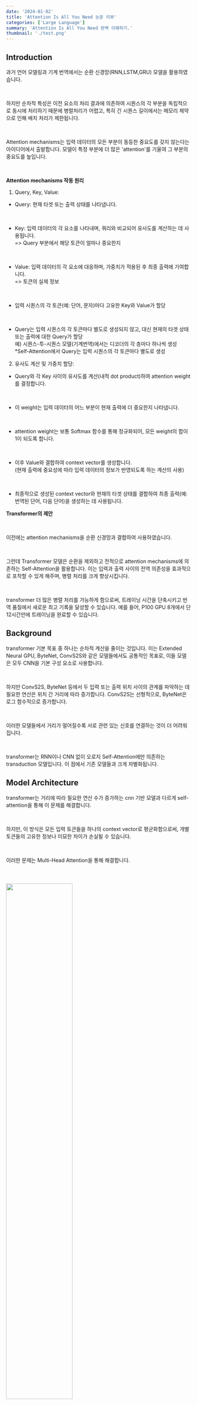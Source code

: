 ```yaml
---
date: '2024-01-02'
title: 'Attention Is All You Need 논문 리뷰'
categories: ['Large Language']
summary: 'Attention Is All You Need 완벽 이해하기.'
thumbnail: './test.png'
---
```


<div id="Introduction"></div>

## Introduction

과거 언어 모델링과 기계 번역에서는 순환 신경망(RNN,LSTM,GRU) 모델을 활용하였습니다.

<br>

하지만 순차적 특성은 이전 요소의 처리 결과에 의존하여 시퀀스의 각 부분을 독립적으로 동시에 처리하기 때문에 병렬처리가 어렵고, 특히 긴 시퀀스 길이에서는 메모리 제약으로 인해 배치 처리가 제한됩니다.

<br>

Attention mechanisms는 입력 데이터의 모든 부분이 동등한 중요도를 갖지 않는다는 아이디어에서 출발합니다. 모델이 특정 부분에 더 많은 'attention'를 기울여 그 부분의 중요도를 높입니다.

<br>

**Attention mechanisms 작동 원리**

1. Query, Key, Value:

- Query: 현재 타겟 또는 출력 상태를 나타냅니다.

  <br>

- Key: 입력 데이터의 각 요소를 나타내며, 쿼리와 비교되어 유사도를 계산하는 데 사용됩니다. <br>=> Query 부분에서 해당 토큰이 얼마나 중요한지

  <br>

- Value: 입력 데이터의 각 요소에 대응하며, 가중치가 적용된 후 최종 출력에 기여합니다. <br>=> 토큰의 실제 정보

  <br>

- 입력 시퀀스의 각 토큰(예: 단어, 문자)마다 고유한 Key와 Value가 할당

  <br>

- Query는 입력 시퀀스의 각 토큰마다 별도로 생성되지 않고, 대신 현재의 타겟 상태 또는 출력에 대한 Query가 할당 <br> 예) 시퀀스-투-시퀀스 모델(기계번역)에서는 디코더의 각 층마다 하나씩 생성 <br>*Self-Attention에서 Query는 입력 시퀀스의 각 토큰마다 별도로 생성

2. 유사도 계산 및 가중치 할당:

- Query와 각 Key 사이의 유사도를 계산(내적 dot product)하여 attention weight를 결정합니다.

  <br>

- 이 weight는 입력 데이터의 어느 부분이 현재 출력에 더 중요한지 나타냅니다.

  <br>

- attention weight는 보통 Softmax 함수를 통해 정규화되어, 모든 weight의 합이 1이 되도록 합니다.

  <br>

- 이후 Value와 결합하여 context vector를 생성합니다. <br> (현재 출력에 중요성에 따라 입력 데이터의 정보가 반영되도록 하는 계산의 사용)

  <br>

- 최종적으로 생성된 context vector와 현재의 타겟 상태를 결합하여 최종 출력(예: 번역된 단어, 다음 단어)을 생성하는 데 사용됩니다.

**Transformer의 제안**

<br>

이전에는 attention mechanisms을 순환 신경망과 결합하여 사용하였습니다.

<br>

그런데 Transformer 모델은 순환을 제외하고 전적으로 attention mechanisms에 의존하는 Self-Attention을 활용합니다. 이는 입력과 출력 사이의 전역 의존성을 효과적으로 포착할 수 있게 해주며, 병렬 처리를 크게 향상시킵니다.

<br>

transformer 더 많은 병렬 처리를 가능하게 함으로써, 트레이닝 시간을 단축시키고 번역 품질에서 새로운 최고 기록을 달성할 수 있습니다. 예를 들어, P100 GPU 8개에서 단 12시간만에 트레이닝을 완료할 수 있습니다.

<div id="Background"></div>

## Background

transformer 기본 목표 중 하나는 순차적 계산을 줄이는 것입니다. 이는 Extended Neural GPU, ByteNet, ConvS2S와 같은 모델들에서도 공통적인 목표로, 이들 모델은 모두 CNN을 기본 구성 요소로 사용합니다.

<br>

하지만 ConvS2S, ByteNet 등에서 두 입력 또는 출력 위치 사이의 관계를 파악하는 데 필요한 연산은 위치 간 거리에 따라 증가합니다. ConvS2S는 선형적으로, ByteNet은 로그 함수적으로 증가합니다.

<br>

이러한 모델들에서 거리가 멀어질수록 서로 관련 있는 신호를 연결하는 것이 더 어려워집니다.

<br>

transformer는 RNN이나 CNN 없이 오로지 Self-Attention에만 의존하는 transduction 모델입니다. 이 점에서 기존 모델들과 크게 차별화됩니다.

<div id="Model Architecture"></div>

## Model Architecture

transformer는 거리에 따라 필요한 연산 수가 증가하는 cnn 기반 모델과 다르게 self-attention을 통해 이 문제를 해결합니다.

<br>

하지만, 이 방식은 모든 입력 토큰들을 하나의 context vector로 평균화함으로써, 개별 토큰들의 고유한 정보나 미묘한 차이가 손실될 수 있습니다. 

<br>

이러한 문제는 Multi-Head Attention을 통해 해결합니다.

<img style="width:60%; margin-top: 40px;" id="output" src="transformer/architecture.PNG">

###  Encoder and Decoder Stacks

**Encoder**

1. 구조

- encoder는 $N=6$개의 동일한 층으로 구성됩니다. 
- 각 층에는 두 개의 sub-layer가 있습니다.

2. 서브층

- 첫 번째 sub-layer는 multi-head self-attention mechanism입니다.
- 두 번째 sub-layer는 positionwise fully connected feed-forward network입니다.

3. residual connection과 layer normalization

- 각 sub-layer 주변에는 Residual Connection이 적용됩니다.
- 이후 각 sub-layer의 출력에는 Layer Normalization가 수행됩니다.
- 즉, 각 sub-layer의 출력은 $LayerNorm(x + Sublayer(x))$ 형태를 갖습니다. 여기서 $Sublayer(x)$는 서브층 자체에 의해 구현된 함수입니다.

4. 출력 차원

- 모델 내의 모든 sub-layer과 embedding layer은 $dmodel = 512$의 출력 차원을 가집니다.

<br>

**Decoder**

1. 구조

- decoder 역시 $N=6$개의 동일한 층으로 구성됩니다.
- 각 층에는 세 개의 sub-layer가 있습니다.

2. 서브층

- encoder와 동일한 두 개의 sub-layer에서 추가로 encoder 출력에 대해 multi-head attention을 수행하는 세 번째 sub-layer 추가

3. residual connection과 layer normalization

- encoder와 동일

4. self-attention sub-layer 수정

- decoder의 self-attention layer는 Masking과 출력 임베딩의 Offset이 추가됩니다.
- Masking
  - 디코더는 현재 시점의 출력을 생성할 때, 현재 시점 이후의 정보를 참조하지 못하도록 해야 합니다.
  - 특정 위치에서는 해당 위치와 그 이후의 위치에 대한 정보를 참조하지 못하도록 마스킹 처리됩니다.
- 출력 임베딩의 Offset
  - 출력 임베딩이 offset by one position된다는 것은, 디코더가 출력을 생성할 때 출력하기 이전 까지만 참조한다는 의미입니다.

###  Scaled Dot-Product Attention

**Scaled Dot-Product Attention의 구조**

1. 입력 차원

- Query와 Key는 차원 $d_k$를 가지며, 값(Value)은 차원 $d_v$를 가집니다.

2. 연산 과정

- Query와 모든 Key의 내적(dot product)을 계산합니다.
- 각 내적 결과를 $\sqrt{d_k}$로 나누어 스케일링합니다.
- Softmax 함수를 적용하여 값을 가중치로 변환합니다.

$Attention(Q,K,V)=softmax( \frac{QK^T}{\sqrt{d_k}} )V$

### Multi-Head Attention

**Multi-Head Attention의 개념**

1. linearly project의 사용

- Multi-Head Attention에서는 single attention function를 사용하는 대신, Query, Key, Value를 ℎ번 서로 다른 linearly project을 통해 $d_k, d_k, d_v$차원으로 변환합니다. 

  <br>
  
- 각 head 각기 다른 Query, Key, Value 값을 가지며, 이는 입력 데이터를 서로 다른 방식으로 해석하고, 다양한 정보를 추출할 수 있도록 합니다.

2. 병렬 attention 실행

- 이렇게 투영된 각 Query, Key, Value에 대해 attention function를 병렬로 수행합니다. 
- 이 과정은 $d_v$차원의 출력 값을 생성합니다. 

3. 결합 및 최종 투영

- 어텐션의 결과를 연결(concatenate)한 후, 다시 한 번 project하여 최종 값으로 변환합니다.

$MultiHead(Q, K, V ) = Concat(head_1, ..., head_h)W^O$

$head_i = Attention(QW_i^Q , KW_i^K , W_i^V )$

<br>

$W_i^Q ∈ \mathbb{R}^{d_{model}×dk} , W_i^K ∈ \mathbb{R}^{d_{model}×dk} , W_i^V  ∈ \mathbb{R}^{d_{model}×dv}, W^O ∈ \mathbb{R}^{ hdv×d_{model}} $

<br>

**Multi-Head Attention의 구현**

- 모델은 총 $h=8$개의 $head$를 사용합니다. 
- 각 $head$의 차원 $d_k, d_v$는 $d_{model}/h=64$로 설정됩니다. 
- 각 헤드의 차원이 줄어들기 때문에, 전체 계산 비용은 전체 차원을 사용하는 single head attention과 유사합니다.

<img style="width: 80%; margin-top: 40px;" id="output" src="transformer/attention.PNG">

### Applications of Attention in our Model

1. encoder-decoder attention

- decoder의 multi-head attention 부분
- 이 층에서의 Query는 이전 디코더 층에서 오며, Key와 Value는 인코더의 출력에서 옵니다.
- 이 구조는 decoder 내의 모든 위치가 입력 시퀀스의 모든 위치에 주목할 수 있도록 합니다.
- 이는 전형적인 sequence-to-sequence models에서 볼 수 있는 encoder-decoder attention mechanisms을 모방합니다.

2. encoder 내의 self-attention

- 모든 Query, Key, Value가 같은 곳, 즉 인코더의 이전 층의 출력에서 옵니다.

3. decoder 내의 self-attention

- masking 기법이 사용되어, 아직 생성되지 않은 미래의 단어들에 대한 정보를 차단(−∞로 설정)하고 생성 중인 현재 위치까지만 정보를 참조할 수 있도록 합니다.

### Position-wise Feed-Forward Networks

**구성 요소**

<br>

두 개의 linear transformations과 그 사이의 ReLU 활성화 함수로 구성됩니다.

<br>

$FFN(x)=max(0, xW_1+b_1)W_2+b_2$

<br>

**linear transformations의 일관성과 다양성**

<br>

각 위치에서의 linear transformations은 동일하지만, 층마다 다른 파라미터를 사용합니다. 다시 말해, 인코더와 디코더의 각 층은 독립적인 피드포워드 네트워크 파라미터를 가집니다.

<br>

**kernel size 1의 convolutions으로의 해석**

<br>

이 네트워크는 kernel size가 1인 2개의 convolution으로 해석될 수 있습니다. 이는 각 위치에서의 연산이 주변 위치의 값에 영향을 받지 않는다는 것을 의미합니다.

<br>

입력과 출력의 차원은 $d_{model} = 512$입니다.

<br>

inner-layer(첫번째 linear transformations)의 차원은 $d_{ff}=2048$입니다.

### Embeddings and Softmax

<br>

**Embeddings**

- 입력 토큰과 출력 토큰을 벡터로 변환하기 위해 학습된 임베딩을 사용합니다.

  <br>

- 각 토큰은 $d_{model}$ 차원의 벡터로 변환됩니다.

  <br>

- 임베딩 벡터의 차원 $d_{model}$은 모델의 다른 부분과 일관되게 유지됩니다. (self-attention layer과 feed forword 등 인코더와 디코더의 각 서브층의 입력과 출력은 모두 $d_{model}$차원을 유지)

<br>

**Softmax**

- 디코더의 출력을 다음 토큰의 확률로 변환하기 위해 linear transformations과 softmax funtion를 사용합니다.

  <br>

**가중치 공유**

- 모델은 입력 embeddings 층, 출력 embeddings 층, 그리고 softmax 이전의 linear transformations 간에 동일한 가중치 행렬(임베딩 행렬)을 공유합니다.

*softmax 이전의 linear transformations: $d⋅E^T$ ($E$ 임베딩 행렬, $d$ 디코더 출력)

  <br>

- 이는 모델의 파라미터 수를 줄이고, 효율성을 높이는 데 도움이 됩니다.

<br>

**임베딩 가중치의 스케일링**

<br>

- 임베딩 층에서는 가중치(임베딩 행렬)에 $\sqrt{d_{model}}$을 곱하여 스케일링합니다.

  <br>
  
- 이는 임베딩 벡터의 크기를 조정하고, 학습 과정을 안정화하는 데 도움이 됩니다.

### Positional Encoding

트랜스포머는 순환 구조나 합성곱 구조를 사용하지 않습니다. 따라서 모델이 토큰의 순서를 인식하고, 이를 기반으로 정보를 처리할 수 있도록 위치 정보를 제공해야 합니다.

<br>

**Positional Encoding 구현**

- 입력 임베딩에 위치 인코딩을 더하여, 각 토큰의 위치 정보를 모델에 제공합니다.

  <br>
  
- 이 위치 인코딩은 인코더와 디코더 스택의 하단에서 입력 임베딩과 합쳐집니다.

  <br>

- 위치 인코딩의 차원은 임베딩 벡터의 차원 $d_{model}$과 동일하므로, 두 벡터를 직접 더할 수 있습니다.

  <br>

$PE(pos,2i)=sin(\frac{pos}{10000^{2i/d_{model}}})$

$PE(pos,2i+1)=cos(\frac{pos}{10000^{2i/d_{model}}})$

$pos$는 토큰의 위치(시퀀스 내의 순서), $i$는 임베딩 벡터 내에서의 특정 차원

<br>

**cos, sin 함수 표현의 이점**

<br>

사인과 코사인 함수를 사용한 위치 인코딩은 모델이 상대적 위치 정보를 쉽게 알 수 있도록 합니다. 어떤 고정된 오프셋 $k$에 대해서, $PE_{pos+k}$는 $PE_{pos}$의 선형 함수로 표현될 수 있습니다.

$sin(x+\Delta)=sin(x)cos(\Delta)+cos(x)sin(\Delta)$

$cos(x+\Delta)=cos(x)cos(\Delta)+sin(x)sin(\Delta)$

<br>

학습된 위치 인코딩과 비교했을 때, 사인과 코사인 함수를 사용한 인코딩은 거의 동일한 결과를 보여주었습니다.

<br>

사인과 코사인 함수를 사용하는 이 인코딩 방식은 훈련 중에 보지 못한 더 긴 시퀀스 길이에 대해 모델이 잘 확장될 수 있도록 합니다.

<div id="Why Self-Attention"></div>

## Why Self-Attention

**순환층(recurrent layer)과 비교**

1. 계산 복잡성

- self-attention 층은 모든 위치를 한 번에 연결하므로, 계산 복잡성이 일정합니다. 반면, 순환 층은 시퀀스 길이에 비례하여 계산 복잡성이 증가합니다($O(n)$).

  <br>
  
- 특히, 시퀀스 길이(n)가 표현 차원(d)보다 작은 경우, self-attention 층은 순환 층보다 계산적으로 더 효율적입니다. 이는 최신 기계 번역 모델에서 사용되는 문장 표현(예: 단어 조각 또는 바이트 쌍 표현)에 자주 해당합니다.

2. 병렬 처리 능력

- self-attention 층은 최소한의 순차적 연산만 필요로 하므로, 대부분의 계산을 병렬로 처리할 수 있습니다. 이는 특히 대규모 데이터 처리에 있어 중요한 이점을 제공합니다.

  <br>

- 반면, 순환 층은 각 타임스텝마다 이전 타임스텝의 결과에 의존하기 때문에, 병렬 처리가 어렵습니다.

3. 장거리 의존성 학습

- 네트워크에서 입력과 출력 위치 사이의 경로 길이가 짧을수록 장거리 의존성을 학습하기가 더 쉽습니다. self-attention 층은 모든 입력과 출력 위치 간에 짧은 경로를 제공합니다.

  <br>

- 순환 층은 장거리 의존성 학습에 있어 불리한데, 이는 입력과 출력 사이의 경로 길이가 시퀀스 길이에 따라 증가하기 때문입니다.

4. 제한된 self-attention

- 매우 긴 시퀀스를 처리할 때, 자기 주의는 입력 시퀀스 내의 특정 크기(r)의 이웃만을 고려하도록 제한될 수 있습니다. 이는 최대 경로 길이를 O(n/r)로 증가시키지만, 계산 효율성을 개선할 수 있습니다.
 
  <br>

- 순환 층은 장거리 의존성 학습에 있어 불리한데, 이는 입력과 출력 사이의 경로 길이가 시퀀스 길이에 따라 증가하기 때문입니다.

**CNNs과 비교**

- CNNs의 특징
  1. 하나의 합성곱 층은 커널 너비(k)가 시퀀스 길이(n)보다 작으면, 모든 입력과 출력 위치를 직접 연결하지 않습니다.

      <br>
  
  2. 필요한 층의 수
  
     - 연속적인 커널의 경우: 모든 쌍의 입력-출력 위치를 연결하려면 $O(n/k)$의 합성곱 층이 필요합니다.
     - 확장된(dilated) 커널의 경우: $O(log_k(n))$의 합성곱 층이 필요합니다.
  
  3. 이러한 층을 쌓는 것은 네트워크 내에서 임의의 두 위치 사이의 최장 경로 길이를 증가시킵니다.

      <br>
     
  4. 일반적으로 CNNs 층은 recurrent 층보다 계산 비용이 더 많이 듭니다. 그 비용은 커널의 너비(k)에 비례합니다.

      <br>

  5. 분리 가능한 합성곱(Separable Convolution)은 계산 복잡성을 크게 줄일 수 있으며, 복잡성은 $O(k·n·d + n·d^2)$가 됩니다.

- self-attention의 특징
  1. self-attention의 계산 복잡성은 커널의 크기(k)가 시퀀스 길이(n)와 같은 경우에도 separable convolution과 동일합니다.

      <br>

  2. 시퀀스 내 모든 위치 간의 직접적인 정보 전달을 가능하게 합니다.

      <br>

  3. individual attention heads가 수행하는 작업이나 문장의 구문적 및 의미적 구조와 관련된 행동을 파악하기 용이합니다.

<img style="width: 100%; margin-bottom: 40px;" id="output" src="./transformer/length.PNG">

<div id="Training"></div>

## Training

### Training Data and Batching

- 데이터셋
    - 영어-독일어: WMT 2014 English-German 데이터셋을 사용했습니다. 이 데이터셋은 약 450만 문장 쌍으로 구성되어 있습니다.
    - 영어-프랑스어: 더 큰 WMT 2014 English-French 데이터셋을 사용했습니다. 이 데이터셋은 3600만 문장으로 구성되어 있습니다.
  
- Sentences Encoding
  - 영어-독일어: 바이트 쌍 인코딩(Byte-Pair Encoding, BPE)을 사용하여 약 37,000개 토큰의 공유 소스-타겟 어휘를 생성했습니다.
  - 영어-프랑스어: 32,000개 단어 조각(word-piece) 어휘를 사용했습니다.

- batch 처리
  - 문장 쌍은 대략적인 시퀀스 길이에 따라 배치되었습니다. 
  - 각 훈련 배치는 대략 25,000개의 소스 토큰과 25,000개의 타겟 토큰을 포함했습니다.

### Hardware and Schedule

- 8개의 NVIDIA P100 GPUs를 탑재한 한 대의 머신에서 모델을 훈련했습니다.
    
    <br>
  
- 훈련시간
  - 기본 모델: 논문에서 나온 hyperparameters 설정을 따른 기본 모델은 각 훈련 단계에 대략 0.4초가 소요되었으며, 총 100,000 단계 또는 12시간 동안 훈련되었습니다.
  - 큰 모델: 훈련 단계에 1.0초가 소요되었으며, 총 300,000 단계 또는 3.5일 동안 훈련되었습니다.

### Optimizer

Adam 최적화 알고리즘을 사용했습니다. 설정된 하이퍼파라미터는 $β_1 = 0.9, β_2 = 0.98, ε = 10^{-9}$ 입니다.

<br>

$lrate = d^{−0.5}_{model} · min(step\_num^{−0.5} , step\_num · warmup\_steps^{−1.5} ) $

<br>

이는 첫 warmup_steps 동안 학습률을 선형적으로 증가시킨 다음, 이후에는 단계 번호의 역 제곱근에 비례하여 감소시킵니다.

<br>

warmup_steps는 4000으로 설정되었습니다.

### Regularization

<br>

**Residual Dropout**

- 적용 방법: dropout은 각 sub-layer의 출력에 적용되며, sub-layer 입력에 더해지기 전에 수행됩니다. 이는 또한 인코더와 디코더 스택에서 임베딩과 위치 인코딩의 합에도 적용됩니다.

    <br>

- dropout의 목적: dropout은 모델이 특정 뉴런이나 경로에 과도하게 의존하는 것을 방지하고, 일반화 능력을 향상시키기 위해 사용됩니다. 이는 훈련 과정에서 무작위로 일부 뉴런의 활성화를 drop하여, 네트워크가 더 견고해지도록 합니다.

    <br>
  
- 기본 모델의 dropout 비율: base model의 경우 드롭아웃 비율(Pdrop)은 0.1로 설정됩니다.

**Label Smoothing**

<br>

5개의 클래스 중 1번 클래스가 정답일 경우, 레이블은 [1, 0, 0, 0, 0]처럼 표현하는데 레이블 스무딩이 적용된 새로운 레이블은 [0.9, 0.025, 0.025, 0.025, 0.025]가 됩니다.

- 적용 방법: 훈련 중에 레이블 스무딩을 적용하며, 이는 값 $ϵ_{ls}=0.1$을 사용합니다.

    <br>

- 레이블 스무딩의 목적: 레이블 스무딩은 모델이 너무 확신에 찬 예측을 하는 것을 방지하고, 모델이 불확실성을 더 잘 처리하도록 합니다. 이는 각 훈련 샘플의 레이블을 약간씩 smooth 만들어, 모델이 더욱 smooth한 확률 분포를 학습하게 합니다.

    <br>

- 영향: 레이블 스무딩은 perplexity(모델의 불확실성을 나타내는 지표)에 부정적인 영향을 미칠 수 있지만, 정확도와 BLEU 점수(기계 번역의 성능을 평가하는 지표)를 개선하는 데 도움이 됩니다.

<div id="Results"></div>

## Results

이전에 발표된 모든 모델과 앙상블을 능가했으며, 경쟁 모델들보다 훨씬 적은 훈련 비용(1/4)이 들었습니다.

### Model Variations

<img style="width: 100%; margin-bottom: 40px;" id="output" src="./transformer/results.PNG">

**(A) 어텐션 헤드 수와 차원 변화**

- 실험은 어텐션 헤드의 수와 키(key) 및 값(value) 차원을 변화시키면서 성능 변화를 측정했습니다.
- 단일 헤드 어텐션은 최적 설정보다 0.9 BLEU 점수가 낮았으며, 너무 많은 헤드를 사용할 경우에도 성능이 감소했습니다.

**(B) 어텐션 키 차원 크기 감소의 영향**

- 어텐션 키의 차원 크기를 줄이는 것이 모델 품질에 부정적인 영향을 미쳤습니다.
- 이는 어텐션의 호환성 결정이 쉽지 않으며, 단순한 내적(dot product)보다 더 정교한 호환성 함수가 유용할 수 있음을 시사합니다.

**(C) 및 (D) 큰 모델과 드롭아웃의 중요성**

- 예상대로 더 큰 모델이 더 좋은 성능을 보였으며, 드롭아웃은 과적합을 방지하는 데 매우 유용했습니다.

**(E) 위치 인코딩의 변형**

- 실험에서는 트랜스포머 모델의 기본적인 사인파 위치 인코딩을 학습된 위치 임베딩으로 대체했을 때 거의 동일한 성능을 관찰했습니다.

이러한 실험 결과는 트랜스포머 모델의 다양한 구성 요소가 전체 성능에 중요한 영향을 미치며, 특히 어텐션 메커니즘의 구조와 드롭아웃의 적용이 모델의 품질에 중요한 역할을 한다는 것을 보여줍니다. 또한, 위치 인코딩 방법을 변형해도 성능에 큰 영향이 없음을 확인했습니다. 이러한 결과는 트랜스포머 모델을 최적화하고 개선하는 데 중요한 통찰을 제공합니다.

<div id="Conclusion"></div>

## Conclusion

트랜스포머는 전적으로 attention 메커니즘에 기반한 첫 번째 시퀀스 변환(sequence transduction) 모델로, 인코더-디코더 구조에서 흔히 사용되는 순환 층을 multi head self-attention로 대체했습니다.

<br>

트랜스포머는  recurrent 또는 convolutional 층을 기반으로 하는 아키텍처보다 번역 작업에서 훨씬 빠르게 훈련될 수 있습니다.

<br>

WMT 2014 영어-독일어 및 영어-프랑스어 번역 작업에서 트랜스포머는 새로운 최고 성능(state of the art)을 달성했습니다. 특히 영어-독일어 작업에서는 이전에 보고된 모든 앙상블 모델보다도 뛰어난 성능을 보였습니다.

<br>

연구팀은 텍스트 외의 다른 입력 및 출력 modality를 가진 문제에 트랜스포머를 확장할 계획입니다.

<br>

이미지, 오디오, 비디오와 같이 큰 입력과 출력을 효율적으로 다루기 위한 지역적이고 제한된 attention 메커니즘에 대한 연구를 계획하고 있습니다.
